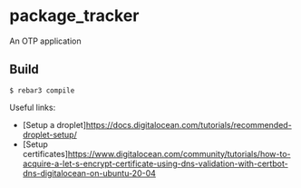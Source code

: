package_tracker
=====

An OTP application

Build
-----

    $ rebar3 compile

Useful links:
- [Setup a droplet]https://docs.digitalocean.com/tutorials/recommended-droplet-setup/
- [Setup certificates]https://www.digitalocean.com/community/tutorials/how-to-acquire-a-let-s-encrypt-certificate-using-dns-validation-with-certbot-dns-digitalocean-on-ubuntu-20-04
